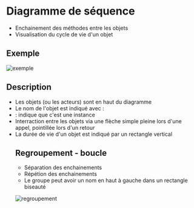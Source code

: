 # Diagramme de séquence

* Enchainement des méthodes entre les objets
* Visualisation du cycle de vie d'un objet

## Exemple

![exemple](https://www.editions-eni.fr/Open/download/71dd6b01-482e-44cc-94b7-d5ab5e22289c/images/05so16.png)

## Description

* Les objets (ou les acteurs) sont en haut du diagramme
* Le nom de l'objet est indiqué avec :<object>
* : indique que c'est une instance
* Interraction entre les objets via une flèche simple pleine lors d'une appel, pointillée lors d'un retour
* La durée de vie d'un objet est indiqué par un rectangle vertical

## Regroupement - boucle

* Séparation des enchainements
* Répétion des enchainements
* Le groupe peut avoir un nom en haut à gauche dans un rectangle biseauté

![regroupement](https://laurent-audibert.developpez.com/Cours-UML/images/fig7_15.png)


